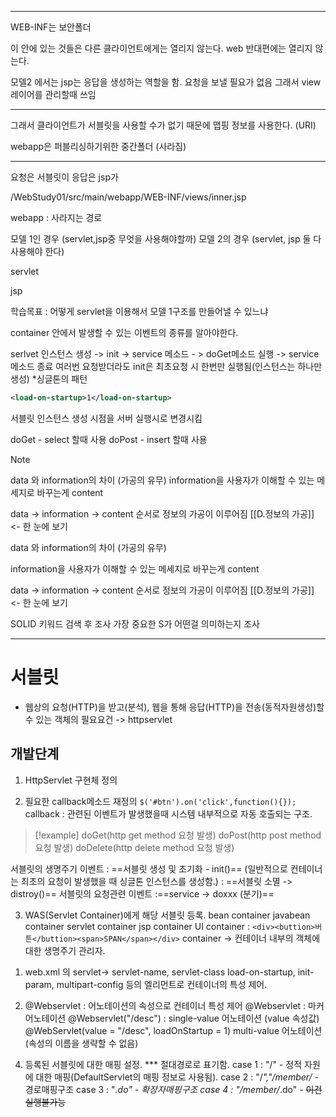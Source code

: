 <hr>


WEB-INF는 보안폴더

이 안에 있는 것들은 다른 클라이언트에게는 열리지 않는다.
web 반대편에는 열리지 않는다.

모델2 에서는 jsp는 응답을 생성하는 역할을 함.
요청을 보낼 필요가 없음
그래서 view 레이어를 관리할때 쓰임

<hr>

그래서 클라이언트가 서블릿을 사용할 수가 없기 때문에 맵핑 정보를 사용한다. (URI)

webapp은 퍼블리싱하기위한 중간폴더 (사라짐)


<hr>

요청은 서블릿이 응답은 jsp가 

/WebStudy01/src/main/webapp/WEB-INF/views/inner.jsp

webapp : 사라지는 경로

모델 1인 경우 (servlet,jsp중 무엇을 사용해야할까)
모델 2의 경우 (servlet, jsp 둘 다 사용해야 한다)

servlet

jsp

학습목표 : 어떻게 servlet을 이용해서 모델 1구조를 만들어낼 수 있느냐

container 안에서 발생할 수 있는 이벤트의 종류를 알아야한다.

serlvet 인스턴스 생성 -> init -> service 메소드 - > doGet메소드 실행 -> service 메소드 종료
여러번 요청받더라도 init은 최초요청 시 한번만 실행됨(인스턴스는 하나만 생성)
*싱글톤의 패턴

``` xml
<load-on-startup>1</load-on-startup>
```
서블릿 인스턴스 생성 시점을 서버 실행시로 변경시킴

doGet - select 할때 사용
doPost - insert 할때 사용


> [!note] 
> data 와 information의 차이 (가공의 유무)
> information을 사용자가 이해할 수 있는 메세지로 바꾸는게 content

data -> information -> content 순서로 정보의 가공이 이루어짐
[[D.정보의 가공]] <- 한 눈에 보기





data 와 information의 차이 (가공의 유무)

information을 사용자가 이해할 수 있는 메세지로 바꾸는게 content

data -> information -> content 순서로 정보의 가공이 이루어짐
[[D.정보의 가공]] <- 한 눈에 보기


SOLID 키워드 검색 후 조사
가장 중요한 S가 어떤걸 의미하는지 조사





<hr>

# 서블릿

 *  웹상의 요청(HTTP)을 받고(분석), 웹을 통해 응답(HTTP)을 전송(동적자원생성)할 수 있는 객체의 필요요건 -> httpservlet 
 	
## 개발단계

 1.  HttpServlet 구현체 정의
 
 2. 필요한 callback메소드 재정의
    `$('#btn').on('click',function(){});`
    callback : 관련된 이벤트가 발생했을때 시스템 내부적으로 자동 호출되는 구조.

>[!example] 
>doGet(http get method 요청 발생)
doPost(http post method 요청 발생)
doDelete(http delete method 요청 발생)


서블릿의 생명주기 이벤트 
	: ==서블릿 생성 및 초기화 - init()==
		(일반적으로 컨테이너는 최초의 요청이 발생했을 때 싱글톤 인스턴스를 생성함.)
	: ==서블릿 소멸  -> distroy()==
서블릿의 요청관련 이벤트 
	:==service -> doxxx (분기)==


 3. WAS(Servlet Container)에게 해당 서블릿 등록.
	bean container
	javabean container
	servlet container
	jsp container
	UI container : `<div><buttion>버튼</buttion><span>SPAN</span></div>`
  container -> 컨테이너 내부의 객체에 대한 생명주기 관리자.
  
1) web.xml 의 servlet-> servlet-name, servlet-class
	load-on-startup, init-param, multipart-config 등의 엘리먼트로 컨테이너의 특성 제어.
	
1)  @Webservlet : 어노테이션의 속성으로 컨테이너 특성 제어
    @Webservlet : 마커 어노테이션
    @Webservlet("/desc") : single-value 어노테이션 (value 속성값)
    @WebServlet(value = "/desc", loadOnStartup = 1) multi-value 어노테이션 (속성의 이름을 생략할 수 없음)

4. 등록된 서블릿에 대한 매핑 설정. *** 절대경로로 표기함.
	case 1 : "/"    - 정적 자원에 대한 매핑(DefaultServlet의 매핑 정보로 사용됨).
	case 2 : "/*","/member/* - 경로매핑구조
	case 3 : "*.do" - 확장자매핑구조
	case 4 : "/member/*.do" - ~~이건 실행불가능~~




